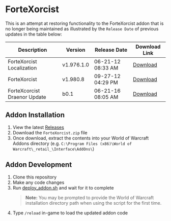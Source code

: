 # ForteXorcist
This is an attempt at restoring functionality to the ForteXorcist addon that is no longer being maintained as illustrated by the `Release Date` of previous updates in the table below:

| Description                       | Version    | Release Date        | Download Link                                                                                 |
|-----------------------------------|------------|---------------------|-----------------------------------------------------------------------------------------------|
| ForteXorcist Localization         | v1.976.1.0 | 06-21-12 08:33 AM  | [Download](https://www.wowinterface.com/downloads/download8580-ForteXorcistLocalization)       |
| ForteXorcist                      | v1.980.8   | 09-27-12 04:29 PM  | [Download](https://www.wowinterface.com/downloads/download7532-ForteXorcist)                  |
| ForteXcorcist Draenor Update      | b0.1       | 06-21-16 08:05 AM  | [Download](https://www.wowinterface.com/downloads/download24002-ForteXcorcistDraenorUpdate)  |

## Addon Installation
1. View the latest [Releases](https://github.com/fstubner/ForteXorcist/releases/latest)
2. Download the `ForteXorcist.zip` file
3. Once download, extract the contents into your World of Warcraft Addons directory (e.g. `C:\Program Files (x86)\World of Warcraft\_retail_\Interface\AddOns\`)

## Addon Development
1. Clone this repository
2. Make any code changes
3. Run [deploy_addon.sh](./deploy_addon.sh) and wait for it to complete
    > **Note:** You may be prompted to provide the World of Warcraft installation directory path when using the script for the first time.
4. Type `/reload` in-game to load the updated addon code
